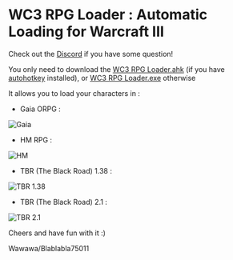 # WC3 RPG Loader : Automatic Loading for Warcraft III

Check out the [Discord](https://discord.gg/N9rjQ6r) if you have some question!

You only need to download the [WC3 RPG Loader.ahk](https://raw.githubusercontent.com/wawawawawawawa/WC3_Loader/master/WC3%20RPG%20Loader.ahk) (if you have [autohotkey](https://www.autohotkey.com/) installed), or [WC3 RPG Loader.exe](https://github.com/wawawawawawawa/WC3_Loader/raw/master/WC3%20RPG%20Loader.exe) otherwise

It allows you to load your characters in :

- Gaia ORPG :

![Gaia](https://i.imgur.com/t0T5LWU.png)
- HM RPG :

![HM](https://i.imgur.com/D7cV0Sc.png)
- TBR (The Black Road) 1.38 :

![TBR 1.38](https://i.imgur.com/rHVL3R5.png)
- TBR (The Black Road) 2.1 :

![TBR 2.1](https://i.imgur.com/QVKxw72.png)

Cheers and have fun with it :)

Wawawa/Blablabla75011
